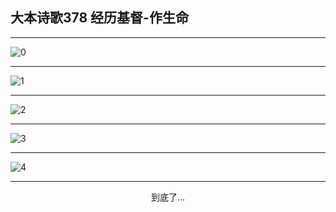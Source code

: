 
## 大本诗歌378 经历基督-作生命
        
<div id="aplayer0"></div>

---

<img alt="0" data-original="https://cdn.jsdelivr.net/gh/k34869/shi/data/d0378/0">

---

<img alt="1" data-original="https://cdn.jsdelivr.net/gh/k34869/shi/data/d0378/1">

---

<img alt="2" data-original="https://cdn.jsdelivr.net/gh/k34869/shi/data/d0378/2">

---

<img alt="3" data-original="https://cdn.jsdelivr.net/gh/k34869/shi/data/d0378/3">

---

<img alt="4" data-original="https://cdn.jsdelivr.net/gh/k34869/shi/data/d0378/4">

---

<p style="text-align: center">到底了...</p>

<script src="/js/dist-view.js"></script>

<script>
MAIN.id = 'd0378';
        
const ap0 = new APlayer({
    container: document.getElementById('aplayer0'),
    volume: 1,
    loop: 'none',
    preload: 'none',
    audio: [{
        name: '大本诗歌378.mp3',
        artist: '大本诗歌',
        url: 'https://res.wx.qq.com/voice/getvoice?mediaid=MzI0NTk3MDM5M18yMjQ3NDkyMTc3',
        cover: '/favicon'
    }]
});
</script>
